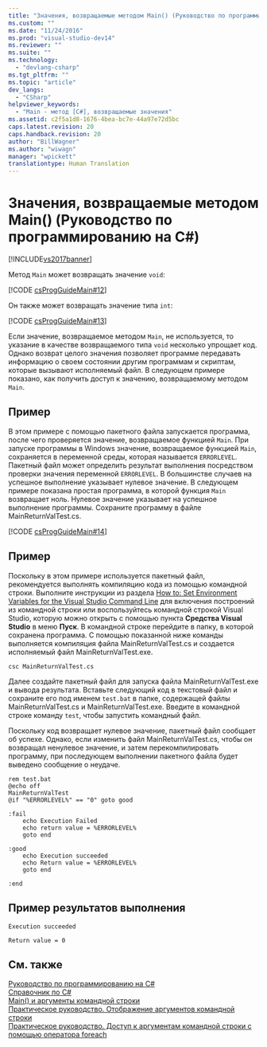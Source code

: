 ```yaml
---
title: "Значения, возвращаемые методом Main() (Руководство по программированию на C#) | Microsoft Docs"
ms.custom: ""
ms.date: "11/24/2016"
ms.prod: "visual-studio-dev14"
ms.reviewer: ""
ms.suite: ""
ms.technology: 
  - "devlang-csharp"
ms.tgt_pltfrm: ""
ms.topic: "article"
dev_langs: 
  - "CSharp"
helpviewer_keywords: 
  - "Main - метод [C#], возвращаемые значения"
ms.assetid: c2f5a1d8-1676-4bea-bc7e-44a97e72d5bc
caps.latest.revision: 20
caps.handback.revision: 20
author: "BillWagner"
ms.author: "wiwagn"
manager: "wpickett"
translationtype: Human Translation
---
```

# Значения, возвращаемые методом Main() (Руководство по программированию на C#)
[!INCLUDE[vs2017banner](../../../csharp/includes/vs2017banner.md)]

Метод `Main` может возвращать значение `void`:  
  
 [!CODE [csProgGuideMain#12](../CodeSnippet/VS_Snippets_VBCSharp/csProgGuideMain#12)]  
  
 Он также может возвращать значение типа `int`:  
  
 [!CODE [csProgGuideMain#13](../CodeSnippet/VS_Snippets_VBCSharp/csProgGuideMain#13)]  
  
 Если значение, возвращаемое методом `Main`, не используется, то указание в качестве возвращаемого типа `void` несколько упрощает код.  Однако возврат целого значения позволяет программе передавать информацию о своем состоянии другим программам и скриптам, которые вызывают исполняемый файл.  В следующем примере показано, как получить доступ к значению, возвращаемому методом `Main`.  
  
## Пример  
 В этом примере с помощью пакетного файла запускается программа, после чего проверяется значение, возвращаемое функцией `Main`.  При запуске программы в Windows значение, возвращаемое функцией `Main`, сохраняется в переменной среды, которая называется `ERRORLEVEL`.  Пакетный файл может определить результат выполнения посредством проверки значения переменной `ERRORLEVEL`.  В большинстве случаев на успешное выполнение указывает нулевое значение.  В следующем примере показана простая программа, в которой функция `Main` возвращает ноль.  Нулевое значение указывает на успешное выполнение программы.  Сохраните программу в файле MainReturnValTest.cs.  
  
 [!CODE [csProgGuideMain#14](../CodeSnippet/VS_Snippets_VBCSharp/csProgGuideMain#14)]  
  
## Пример  
 Поскольку в этом примере используется пакетный файл, рекомендуется выполнять компиляцию кода из помощью командной строки.  Выполните инструкции из раздела [How to: Set Environment Variables for the Visual Studio Command Line](../../../csharp/language-reference/compiler-options/how-to-set-environment-variables-for-the-visual-studio-command-line.md) для включения построений из командной строки или воспользуйтесь командной строкой Visual Studio, которую можно открыть с помощью пункта **Средства Visual Studio** в меню **Пуск**.  В командной строке перейдите в папку, в которой сохранена программа.  С помощью показанной ниже команды выполняется компиляция файла MainReturnValTest.cs и создается исполняемый файл MainReturnValTest.exe.  
  
 `csc MainReturnValTest.cs`  
  
 Далее создайте пакетный файл для запуска файла MainReturnValTest.exe и вывода результата.  Вставьте следующий код в текстовый файл и сохраните его под именем `test.bat` в папке, содержащей файлы MainReturnValTest.cs и MainReturnValTest.exe.  Введите в командной строке команду `test`, чтобы запустить командный файл.  
  
 Поскольку код возвращает нулевое значение, пакетный файл сообщает об успехе.  Однако, если изменить файл MainReturnValTest.cs, чтобы он возвращал ненулевое значение, и затем перекомпилировать программу, при последующем выполнении пакетного файла будет выведено сообщение о неудаче.  
  
```  
rem test.bat  
@echo off  
MainReturnValTest  
@if "%ERRORLEVEL%" == "0" goto good  
  
:fail  
    echo Execution Failed  
    echo return value = %ERRORLEVEL%  
    goto end  
  
:good  
    echo Execution succeeded  
    echo Return value = %ERRORLEVEL%  
    goto end  
  
:end  
```  
  
## Пример результатов выполнения  
 `Execution succeeded`  
  
 `Return value = 0`  
  
## См. также  
 [Руководство по программированию на C\#](../../../csharp/programming-guide/index.md)   
 [Справочник по C\#](../../../csharp/language-reference/index.md)   
 [Main\(\) и аргументы командной строки](../../../csharp/programming-guide/main-and-command-args/main-and-command-line-arguments.md)   
 [Практическое руководство. Отображение аргументов командной строки](../../../csharp/programming-guide/main-and-command-args/how-to-display-command-line-arguments.md)   
 [Практическое руководство. Доступ к аргументам командной строки с помощью оператора foreach](../../../csharp/programming-guide/main-and-command-args/how-to-access-command-line-arguments-using-foreach.md)